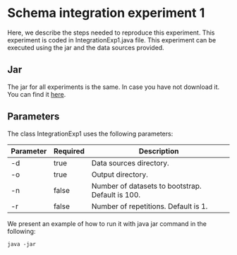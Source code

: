 # Schema integration experiment 1

Here, we describe the steps needed to reproduce this experiment. This experiment is coded in IntegrationExp1.java file. This experiment can be executed using the jar and the data sources provided.

## Jar

The jar for all experiments is the same. In case you have not download it. You can find it [here]().

## Parameters

The class IntegrationExp1 uses the following parameters:

| Parameter | Required | Description                                      |
|-----------|----------|--------------------------------------------------|
| -d        | true     | Data sources directory.                          |
| -o        | true     | Output directory.                                |
| -n        | false    | Number of datasets to bootstrap. Default is 100. |
| -r        | false    | Number of repetitions. Default is 1.             |

We present an example of how to run it with java jar command in the following:

```
java -jar
```